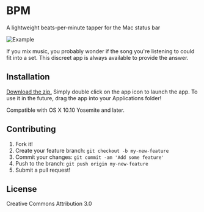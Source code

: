 # BPM

A lightweight beats-per-minute tapper for the Mac status bar

![Example](http://i.imgur.com/9HkrEkI.gif)

If you mix music, you probably wonder if the song you're listening to could fit into a set. This discreet app is always available to provide the answer.

## Installation

[Download the zip.](http://www.builtbybenbrook.com/assets/downloads/bpm.zip) Simply double click on the app icon to launch the app. To use it in the future, drag the app into your Applications folder!

Compatible with OS X 10.10 Yosemite and later.

## Contributing

1. Fork it!
2. Create your feature branch: `git checkout -b my-new-feature`
3. Commit your changes: `git commit -am 'Add some feature'`
4. Push to the branch: `git push origin my-new-feature`
5. Submit a pull request!

## License

Creative Commons Attribution 3.0